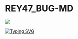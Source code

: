 # REY47_BUG-MD

<a><img src='https://files.catbox.moe/qozgwt.jpg'/>


<a href="https://git.io/typing-svg"><img src="https://readme-typing-svg.demolab.com?font=Black+Ops+One&size=100&pause=1000&color=ff0000&center=true&width=1000&height=200&lines=REY47_bug-MD" alt="Typing SVG" /></a>
